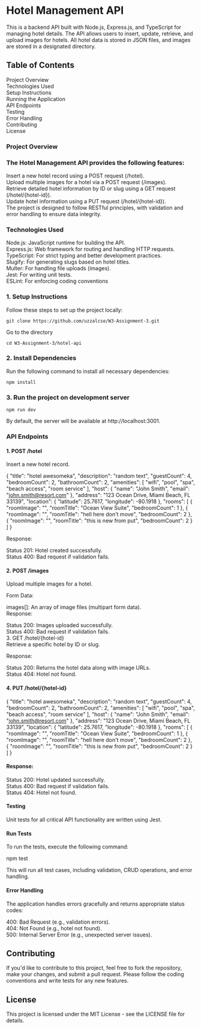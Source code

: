 # Hotel Management API  
This is a backend API built with Node.js, Express.js, and TypeScript for managing hotel details. The API allows users to insert, update, retrieve, and upload images for hotels. All hotel data is stored in JSON files, and images are stored in a designated directory.


## Table of Contents  
Project Overview  
Technologies Used  
Setup Instructions  
Running the Application  
API Endpoints  
Testing  
Error Handling  
Contributing  
License  


### Project Overview  
### The Hotel Management API provides the following features:  

Insert a new hotel record using a POST request (/hotel).  
Upload multiple images for a hotel via a POST request (/images).  
Retrieve detailed hotel information by ID or slug using a GET request (/hotel/{hotel-id}).  
Update hotel information using a PUT request (/hotel/{hotel-id}).  
The project is designed to follow RESTful principles, with validation and error handling to ensure data integrity.  

### Technologies Used  
Node.js: JavaScript runtime for building the API.  
Express.js: Web framework for routing and handling HTTP requests.  
TypeScript: For strict typing and better development practices.  
Slugify: For generating slugs based on hotel titles.  
Multer: For handling file uploads (images).  
Jest: For writing unit tests.  
ESLint: For enforcing coding conventions  


### 1. Setup Instructions  
Follow these steps to set up the project locally:

```
git clone https://github.com/uzzalcse/W3-Assignment-3.git

```

Go to the directory
```
cd W3-Assignment-3/hotel-api
```

### 2. Install Dependencies

Run the following command to install all necessary dependencies:  
```
npm install

```

### 3. Run the project on development server

```
npm run dev
```

By default, the server will be available at http://localhost:3001.  

### API Endpoints  
#### 1. POST /hotel 
Insert a new hotel record.

{
  "title": "hotel awesomeka",
  "description": "random text",
  "guestCount": 4,
  "bedroomCount": 2,
  "bathroomCount": 2,
  "amenities": [
    "wifi",
    "pool",
    "spa",
    "beach access",
    "room service"
  ],
  "host": {
    "name": "John Smith",
    "email": "john.smith@resort.com"
  },
  "address": "123 Ocean Drive, Miami Beach, FL 33139",
  "location": {
    "latitude": 25.7617,
    "longitude": -80.1918
  },
  "rooms": [
    {
      "roomImage": "",
      "roomTitle": "Ocean View Suite",
      "bedroomCount": 1
    },
    {
      "roomImage": "",
      "roomTitle": "hell here don't move",
      "bedroomCount": 2
    },
        {
      "roomImage": "",
      "roomTitle": "this is new from put",
      "bedroomCount": 2
    }
  ]
}  


Response:  

Status 201: Hotel created successfully.  
Status 400: Bad request if validation fails.  

#### 2. POST /images  
Upload multiple images for a hotel.  

Form Data:  

images[]: An array of image files (multipart form data).  
Response:  

Status 200: Images uploaded successfully.  
Status 400: Bad request if validation fails.  
3. GET /hotel/{hotel-id}  
Retrieve a specific hotel by ID or slug.  

Response:  

Status 200: Returns the hotel data along with image URLs.  
Status 404: Hotel not found.  


#### 4. PUT /hotel/{hotel-id}    

 {
  "title": "hotel awesomeka",
  "description": "random text",
  "guestCount": 4,
  "bedroomCount": 2,
  "bathroomCount": 2,
  "amenities": [
    "wifi",
    "pool",
    "spa",
    "beach access",
    "room service"
  ],
  "host": {
    "name": "John Smith",
    "email": "john.smith@resort.com"
  },
  "address": "123 Ocean Drive, Miami Beach, FL 33139",
  "location": {
    "latitude": 25.7617,
    "longitude": -80.1918
  },
  "rooms": [
    {
      "roomImage": "",
      "roomTitle": "Ocean View Suite",
      "bedroomCount": 1
    },
    {
      "roomImage": "",
      "roomTitle": "hell here don't move",
      "bedroomCount": 2
    },
        {
      "roomImage": "",
      "roomTitle": "this is new from put",
      "bedroomCount": 2
    }
  ]
}  

#### Response:  

Status 200: Hotel updated successfully.  
Status 400: Bad request if validation fails.  
Status 404: Hotel not found.  

#### Testing  
Unit tests for all critical API functionality are written using Jest.  

#### Run Tests  
To run the tests, execute the following command:  

npm test  

This will run all test cases, including validation, CRUD operations, and error handling.  

#### Error Handling  
The application handles errors gracefully and returns appropriate status codes:  

400: Bad Request (e.g., validation errors).  
404: Not Found (e.g., hotel not found).  
500: Internal Server Error (e.g., unexpected server issues).  

## Contributing  
If you'd like to contribute to this project, feel free to fork the repository, make your changes, and submit a pull request. Please follow the coding conventions and write tests for any new features.

## License
This project is licensed under the MIT License - see the LICENSE file for details.
